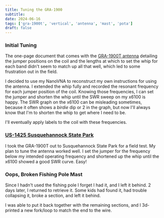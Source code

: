 ```yaml
---
title: Tuning the GRA-1900
subtitle:
date: 2024-06-16
tags: ['gra-1900t', 'vertical', 'antenna', 'mast', 'pota']
draft: false
---
```


### Initial Tuning

The one-page document
that comes with the [GRA-1900T antenna](https://www.gabilradio.com/gra-1900t)
detailing the jumper positions on the coil
and the lengths at which to set the whip for each band
didn't seem to match up all that well,
which led to some frustration out in the field.

I decided to use my NanoVNA
to reconstruct my own instructions
for using the antenna.
I extended the whip fully
and recorded the resonant frequency
for each jumper position of the coil.
Knowing those frequencies,
I can set the jumper
and shorten the whip
until the SWR sweep
on my x6100 is happy.
The SWR graph on the x6100
can be misleading sometimes,
because it often shows a _birdie_ dip
or 2 in the graph,
but now I'll always know
that I'm to shorten the whip
to get where I need to be.

I'll eventually apply labels
to the coil with these frequencies.

### [US-1425 Susquehannock State Park](https://pota.app/#/park/US-1425)

I took the GRA-1900T out to Susquehannock State Park
for a field test.
My plan to tune the antenna
worked well.
I set the jumper
for the frequency below my intended operating frequency
and shortened up the whip
until the x6100 showed a good SWR curve.
Easy!

### Oops, Broken Fishing Pole Mast

Since I hadn't used the fishing pole
I forget I had it,
and I left it behind.
2 days later,
I returned to retrieve it.
Some kids had found it,
had trouble collapsing it,
broke a section,
and left it behind.

I was able
to put it back together
with the remaining sections,
and I 3d-printed a new fork/loop
to match the end to the wire.

<!--more-->
